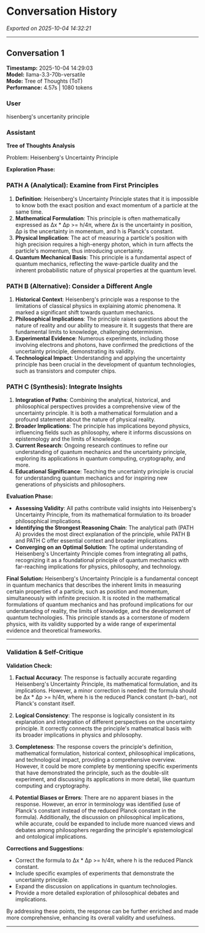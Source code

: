 # Conversation History

*Exported on 2025-10-04 14:32:21*

---

## Conversation 1

**Timestamp:** 2025-10-04 14:29:03  
**Model:** llama-3.3-70b-versatile  
**Mode:** Tree of Thoughts (ToT)  
**Performance:** 4.57s | 1080 tokens

### User

hisenberg's uncertanity principle

### Assistant

**Tree of Thoughts Analysis**

Problem: Heisenberg's Uncertainty Principle

**Exploration Phase:**

### PATH A (Analytical): Examine from First Principles
1. **Definition**: Heisenberg's Uncertainty Principle states that it is impossible to know both the exact position and exact momentum of a particle at the same time.
2. **Mathematical Formulation**: This principle is often mathematically expressed as Δx * Δp >= h/4π, where Δx is the uncertainty in position, Δp is the uncertainty in momentum, and h is Planck's constant.
3. **Physical Implication**: The act of measuring a particle's position with high precision requires a high-energy photon, which in turn affects the particle's momentum, thus introducing uncertainty.
4. **Quantum Mechanical Basis**: This principle is a fundamental aspect of quantum mechanics, reflecting the wave-particle duality and the inherent probabilistic nature of physical properties at the quantum level.

### PATH B (Alternative): Consider a Different Angle
1. **Historical Context**: Heisenberg's principle was a response to the limitations of classical physics in explaining atomic phenomena. It marked a significant shift towards quantum mechanics.
2. **Philosophical Implications**: The principle raises questions about the nature of reality and our ability to measure it. It suggests that there are fundamental limits to knowledge, challenging determinism.
3. **Experimental Evidence**: Numerous experiments, including those involving electrons and photons, have confirmed the predictions of the uncertainty principle, demonstrating its validity.
4. **Technological Impact**: Understanding and applying the uncertainty principle has been crucial in the development of quantum technologies, such as transistors and computer chips.

### PATH C (Synthesis): Integrate Insights
1. **Integration of Paths**: Combining the analytical, historical, and philosophical perspectives provides a comprehensive view of the uncertainty principle. It is both a mathematical formulation and a profound statement about the nature of physical reality.
2. **Broader Implications**: The principle has implications beyond physics, influencing fields such as philosophy, where it informs discussions on epistemology and the limits of knowledge.
3. **Current Research**: Ongoing research continues to refine our understanding of quantum mechanics and the uncertainty principle, exploring its applications in quantum computing, cryptography, and more.
4. **Educational Significance**: Teaching the uncertainty principle is crucial for understanding quantum mechanics and for inspiring new generations of physicists and philosophers.

**Evaluation Phase:**

- **Assessing Validity**: All paths contribute valid insights into Heisenberg's Uncertainty Principle, from its mathematical formulation to its broader philosophical implications.
- **Identifying the Strongest Reasoning Chain**: The analytical path (PATH A) provides the most direct explanation of the principle, while PATH B and PATH C offer essential context and broader implications.
- **Converging on an Optimal Solution**: The optimal understanding of Heisenberg's Uncertainty Principle comes from integrating all paths, recognizing it as a foundational principle of quantum mechanics with far-reaching implications for physics, philosophy, and technology.

**Final Solution:**
Heisenberg's Uncertainty Principle is a fundamental concept in quantum mechanics that describes the inherent limits in measuring certain properties of a particle, such as position and momentum, simultaneously with infinite precision. It is rooted in the mathematical formulations of quantum mechanics and has profound implications for our understanding of reality, the limits of knowledge, and the development of quantum technologies. This principle stands as a cornerstone of modern physics, with its validity supported by a wide range of experimental evidence and theoretical frameworks.

---
### Validation & Self-Critique
**Validation Check:**

1. **Factual Accuracy**: The response is factually accurate regarding Heisenberg's Uncertainty Principle, its mathematical formulation, and its implications. However, a minor correction is needed: the formula should be Δx * Δp >= h/4π, where h is the reduced Planck constant (h-bar), not Planck's constant itself.

2. **Logical Consistency**: The response is logically consistent in its explanation and integration of different perspectives on the uncertainty principle. It correctly connects the principle's mathematical basis with its broader implications in physics and philosophy.

3. **Completeness**: The response covers the principle's definition, mathematical formulation, historical context, philosophical implications, and technological impact, providing a comprehensive overview. However, it could be more complete by mentioning specific experiments that have demonstrated the principle, such as the double-slit experiment, and discussing its applications in more detail, like quantum computing and cryptography.

4. **Potential Biases or Errors**: There are no apparent biases in the response. However, an error in terminology was identified (use of Planck's constant instead of the reduced Planck constant in the formula). Additionally, the discussion on philosophical implications, while accurate, could be expanded to include more nuanced views and debates among philosophers regarding the principle's epistemological and ontological implications.

**Corrections and Suggestions**:
- Correct the formula to Δx * Δp >= h/4π, where h is the reduced Planck constant.
- Include specific examples of experiments that demonstrate the uncertainty principle.
- Expand the discussion on applications in quantum technologies.
- Provide a more detailed exploration of philosophical debates and implications.

By addressing these points, the response can be further enriched and made more comprehensive, enhancing its overall validity and usefulness.

---

